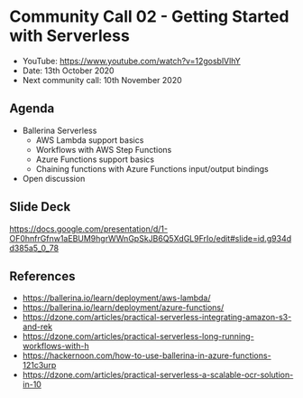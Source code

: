 # Community Call 02 - Getting Started with Serverless

- YouTube: https://www.youtube.com/watch?v=12gosblVlhY
- Date: 13th October 2020
- Next community call: 10th November 2020

## Agenda

- Ballerina Serverless
  - AWS Lambda support basics
  - Workflows with AWS Step Functions
  - Azure Functions support basics
  - Chaining functions with Azure Functions input/output bindings
- Open discussion

## Slide Deck

https://docs.google.com/presentation/d/1-OF0hnfrGfnw1aEBUM9hgrWWnGpSkJB6Q5XdGL9FrIo/edit#slide=id.g934dd385a5_0_78

## References

- https://ballerina.io/learn/deployment/aws-lambda/
- https://ballerina.io/learn/deployment/azure-functions/
- https://dzone.com/articles/practical-serverless-integrating-amazon-s3-and-rek
- https://dzone.com/articles/practical-serverless-long-running-workflows-with-h
- https://hackernoon.com/how-to-use-ballerina-in-azure-functions-121c3urp
- https://dzone.com/articles/practical-serverless-a-scalable-ocr-solution-in-10

